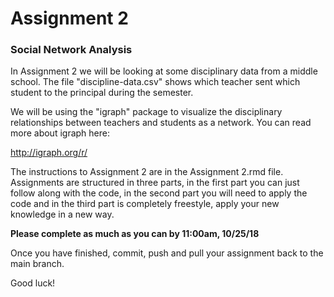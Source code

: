 # Assignment 2
### Social Network Analysis

In Assignment 2 we will be looking at some disciplinary data from a middle school. The file "discipline-data.csv" shows which teacher sent which student to the principal during the semester.

We will be using the "igraph" package to visualize the disciplinary relationships between teachers and students as a network. You can read more about igraph here:

http://igraph.org/r/

The instructions to Assignment 2 are in the Assignment 2.rmd file. Assignments are structured in three parts, in the first part you can just follow along with the code, in the second part you will need to apply the code and in the third part is completely freestyle, apply your new knowledge in a new way. 

**Please complete as much as you can by 11:00am, 10/25/18**

Once you have finished, commit, push and pull your assignment back to the main branch.

Good luck!
